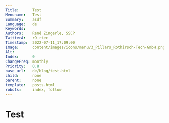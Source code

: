 ```yaml
---
Title:      Test
Menuname:   Test
Summary:    asdf
Language:   de
Keywords:   
Authors:    René Zingerle, SSCP
TwitterA:   r9_rtec
Timestamp:  2022-07-11_17:09:00
Image:      content/images/icons/menu/3_Pillars_Rothirsch-Tech-GmbH.png
Alt:        
Index:      0
ChangeFreq: monthly
Priority:   0.8
base_url:   de/blog/test.html
child:      none
parent:     none
template:   posts.html
robots:     index, follow
---
```


# Test
